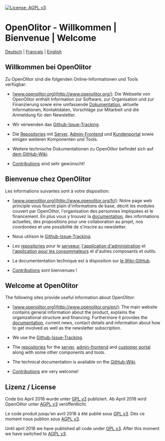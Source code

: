 [![License: AGPL v3](https://img.shields.io/badge/License-AGPL%20v3-blue.svg)](https://www.gnu.org/licenses/agpl-3.0)

# OpenOlitor - Willkommen | Bienvenue | Welcome

[Deutsch](#willkommen-bei-openolitor) | [Français](#bienvenue-chez-openolitor) | [English](#welcome-at-openolitor)


## Willkommen bei OpenOlitor

Zu OpenOlitor sind die folgenden Online-Informationen und Tools verfügbar:

* [www.openolitor.org](http://www.openolitor.org/): Die Webseite von OpenOlitor enthält Information zur Software, zur Organisation und zur Finanzierung sowie eine umfassende [Dokumentation](https://openolitor.org/dokumentation/), aktuelle Informationen, Kontaktdaten, Vorschläge zur Mitarbeit und die Anmeldung für den Newsletter.

* Wir verwenden das [Github-Issue-Tracking](https://github.com/OpenOlitor/OpenOlitor/issues).

* Die [Repositories](https://github.com/orgs/OpenOlitor/repositories) mit [Server](https://github.com/OpenOlitor/openolitor-server), [Admin-Frontend](https://github.com/OpenOlitor/openolitor-client-admin) und [Kundenportal](https://github.com/OpenOlitor/openolitor-client-kundenportal) sowie einigen weiteren Komponenten und Tools.

* Weitere technische Dokumentationen zu OpenOlitor befindet sich auf [dem GitHub-Wiki](https://github.com/OpenOlitor/OpenOlitor/wiki).

* [Contributions](https://github.com/OpenOlitor/OpenOlitor/blob/prod/CONTRIBUTING.md) sind sehr gewünscht!

## Bienvenue chez OpenOlitor

Les informations suivantes sont à votre disposition:

* [www.openolitor.org](http://www.openolitor.org/fr/): Notre page web principle vous fournit plain d'informations de base, décrit les modules couvert par OpenOlitor, l'organisation des personnes impliquées et le financement. En plus vous y trouvez la [documentation](https://openolitor.org/dokumentation/), des informations actuelles, des propositions pour une collaboration au projet, nos coordonées et une possibilité de s'inscire au newsletter.

* Nous utilison le [Github-Issue-Tracking](https://github.com/OpenOlitor/OpenOlitor/issues).

* Les [repositories](https://github.com/orgs/OpenOlitor/repositories) pour le [serveeur](https://github.com/OpenOlitor/openolitor-server), [l'application d'administration](https://github.com/OpenOlitor/openolitor-client-admin) et [l'application pour les consommateurs](https://github.com/OpenOlitor/openolitor-client-kundenportal) et d'autres composants et outils.

* La documententation technique est à disposition sur [le Wiki-GitHub](https://github.com/OpenOlitor/OpenOlitor/wiki).

* [Contributions](https://github.com/OpenOlitor/OpenOlitor/blob/prod/CONTRIBUTING.md) sont bienvenues !

## Welcome at OpenOlitor

The following sites provide useful information about OpenOlitor:

* [www.openolitor.org](http://www.openolitor.org/en/): The main website contains general information about the product, explains the organizational structure and financing. Furthermore it provides the [documentation](https://openolitor.org/dokumentation/), current news, contact details and information about how to get involved as well as the newsletter subscription.

* We use the [Github-Issue-Tracking](https://github.com/OpenOlitor/OpenOlitor/issues).


* The [repositories](https://github.com/orgs/OpenOlitor/repositories) for the [server](https://github.com/OpenOlitor/openolitor-server), [admin-frontend](https://github.com/OpenOlitor/openolitor-client-admin) and [customer portal](https://github.com/OpenOlitor/openolitor-client-kundenportal) along with some other components and tools.

* The technical documentation is available on the [GitHub-Wiki](https://github.com/OpenOlitor/OpenOlitor/wiki).

* [Contributions](https://github.com/OpenOlitor/OpenOlitor/blob/prod/CONTRIBUTING.md) are very welcome!

## Lizenz / License
Code bis April 2018 wurde unter [GPL v3](LICENSE_legacy) publiziert. Ab April 2018 wird OpenOlitor unter [AGPL v3](LICENSE_legacy) veröffentlicht.

Le code produit jusqu'en avril 2018 à été publié sous [GPL v3](LICENSE_legacy). Dès ce moment nous publion sous [AGPL v3](LICENSE).

Until april 2018 we have published all code under [GPL v3](LICENSE_legacy). After this moment we have switched to [AGPL v3](LICENSE).
